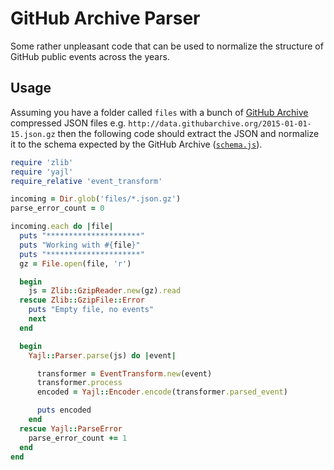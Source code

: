 # GitHub Archive Parser

Some rather unpleasant code that can be used to normalize the structure of GitHub public events across the years.

## Usage

Assuming you have a folder called `files` with a bunch of [GitHub Archive](https://www.githubarchive.org/) compressed JSON files e.g. `http://data.githubarchive.org/2015-01-01-15.json.gz` then the following code should extract the JSON and normalize it to the schema expected by the GitHub Archive ([`schema.js`](https://github.com/igrigorik/githubarchive.org/blob/master/bigquery/schema.js)).

```ruby
require 'zlib'
require 'yajl'
require_relative 'event_transform'

incoming = Dir.glob('files/*.json.gz')
parse_error_count = 0

incoming.each do |file|
  puts "*********************"
  puts "Working with #{file}"
  puts "*********************"
  gz = File.open(file, 'r')

  begin
    js = Zlib::GzipReader.new(gz).read
  rescue Zlib::GzipFile::Error
    puts "Empty file, no events"
    next
  end

  begin
    Yajl::Parser.parse(js) do |event|

      transformer = EventTransform.new(event)
      transformer.process
      encoded = Yajl::Encoder.encode(transformer.parsed_event)

      puts encoded
    end
  rescue Yajl::ParseError
    parse_error_count += 1
  end
end
```
